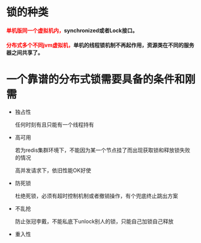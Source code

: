 # 锁的种类

#### <font color='red'>单机版同一个虚拟机内，</font>synchronized或者Lock接口。

#### <font color='red'>分布式多个不同jvm虚拟机，</font>单机的线程锁机制不再起作用，资源类在不同的服务器之间共享了。

# 一个靠谱的分布式锁需要具备的条件和刚需

- 独占性

  任何时刻有且只能有一个线程持有

- 高可用

  若为redis集群环境下，不能因为某一个节点挂了而出现获取锁和释放锁失败的情况

  高并发请求下，依旧性能OK好使

- 防死锁

  杜绝死锁，必须有超时控制机制或者撤销操作，有个兜底终止跳出方案

- 不乱抢

  防止张冠李戴，不能私底下unlock别人的锁，只能自己加锁自己释放

- 重入性





